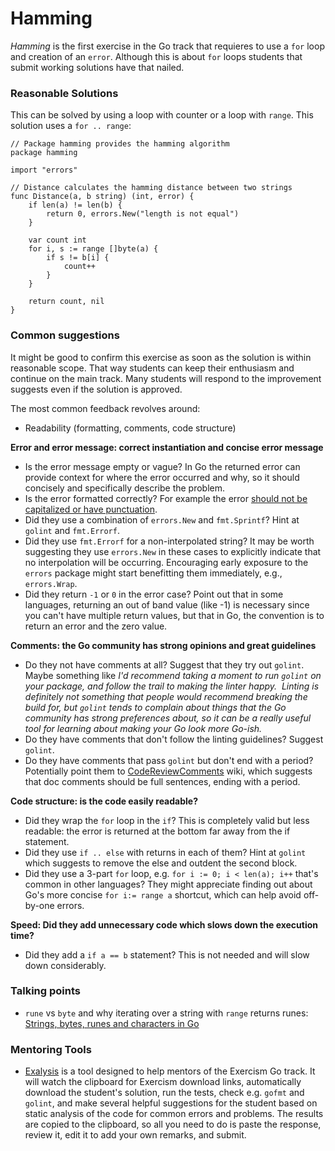 # Hamming

_Hamming_ is the first exercise in the Go track that requieres to use a `for` loop and creation of an `error`.
Although this is about `for` loops students that submit working solutions have that nailed.

### Reasonable Solutions

This can be solved by using a loop with counter or a loop with `range`. This solution uses a `for .. range`:

```
// Package hamming provides the hamming algorithm
package hamming

import "errors"

// Distance calculates the hamming distance between two strings
func Distance(a, b string) (int, error) {
	if len(a) != len(b) {
		return 0, errors.New("length is not equal")
	}

	var count int
	for i, s := range []byte(a) {
		if s != b[i] {
			count++
		}
	}

	return count, nil
}
```

### Common suggestions

It might be good to confirm this exercise as soon as the solution is within reasonable scope. That way 
students can keep their enthusiasm and continue on the main track. Many students will respond to the
improvement suggests even if the solution is approved.

The most common feedback revolves around:

* Readability (formatting, comments, code structure)

**Error and error message: correct instantiation and concise error message**
* Is the error message empty or vague? In Go the returned error can provide context for where the error occurred and why, so it should concisely and specifically describe the problem.
* Is the error formatted correctly? For example the error [should not be capitalized or have punctuation](https://github.com/golang/go/wiki/CodeReviewComments#error-strings).
* Did they use a combination of `errors.New` and `fmt.Sprintf`? Hint at `golint` and `fmt.Errorf`.
* Did they use `fmt.Errorf` for a non-interpolated string? It may be worth suggesting they use `errors.New` in these cases to explicitly indicate that no interpolation will be occurring. Encouraging early exposure to the `errors` package might start benefitting them immediately, e.g., `errors.Wrap`. 
* Did they return `-1` or `0` in the error case? Point out that in some languages, returning an out of band value (like -1) is necessary since you can't have multiple return values, but that in Go, the convention is to return an error and the zero value.

**Comments: the Go community has strong opinions and great guidelines**
* Do they not have comments at all? Suggest that they try out `golint`. Maybe something like _I'd recommend taking a moment to run `golint` on your package, and follow the trail to making the linter happy.  Linting is definitely not something that people would recommend breaking the build for, but `golint` tends to complain about things that the Go community has strong preferences about, so it can be a really useful tool for learning about making your Go look more Go-ish._
* Do they have comments that don't follow the linting guidelines? Suggest `golint`.
* Do they have comments that pass `golint` but don't end with a period? Potentially point them to [CodeReviewComments](https://github.com/golang/go/wiki/CodeReviewComments#comment-sentences) wiki, which suggests that doc comments should be full sentences, ending with a period.

**Code structure: is the code easily readable?**
* Did they wrap the `for` loop in the `if`? This is completely valid but less readable: the error is returned at the bottom far away from the if statement.
* Did they use `if .. else` with returns in each of them? Hint at `golint` which suggests to remove the else and outdent the second block.
* Did they use a 3-part `for` loop, e.g. `for i := 0; i < len(a); i++` that's common in other languages? They might appreciate finding out about Go's more concise `for i:= range a` shortcut, which can help avoid off-by-one errors.


**Speed: Did they add unnecessary code which slows down the execution time?**
* Did they add a `if a == b` statement? This is not needed and will slow down considerably.

### Talking points

* `rune` vs `byte` and why iterating over a string with `range` returns runes: [Strings, bytes, runes and characters in Go](https://blog.golang.org/strings)

### Mentoring Tools

* [Exalysis](https://github.com/exercism/exalysis) is a tool designed to help mentors of the Exercism Go track. It will watch the clipboard for Exercism download links, automatically download the student's solution, run the tests, check e.g. `gofmt` and `golint`, and make several helpful suggestions for the student based on static analysis of the code for common errors and problems. The results are copied to the clipboard, so all you need to do is paste the response, review it, edit it to add your own remarks, and submit.
